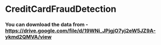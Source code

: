 # CreditCardFraudDetection
### You can download the data from  - https://drive.google.com/file/d/19WNi_JPjgjO7yj2eW5JZ9A-ykmd2QMVA/view
